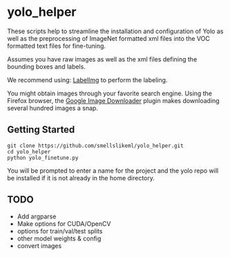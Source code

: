 # yolo_helper
These scripts help to streamline the installation and configuration of Yolo as well as the preprocessing of ImageNet formatted xml files into the VOC formatted text files for fine-tuning.

Assumes you have raw images as well as the xml files defining the bounding boxes and labels.

We recommend using: [LabelImg](https://github.com/tzutalin/labelImg) to perform the labeling.

You might obtain images through your favorite search engine. Using the Firefox browser, the [Google Image Downloader](https://addons.mozilla.org/en-US/firefox/addon/google-images-downloader/) plugin makes downloading several hundred images a snap.

## Getting Started
```
git clone https://github.com/smellslikeml/yolo_helper.git
cd yolo_helper
python yolo_finetune.py
```
You will be prompted to enter a name for the project and the yolo repo will be installed if it is not already in the home directory.

## TODO
* Add argparse
* Make options for CUDA/OpenCV
* options for train/val/test splits
* other model weights & config
* convert images

